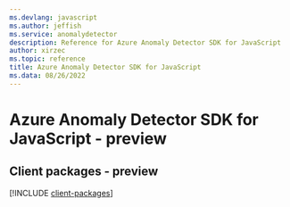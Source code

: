 ```yaml
---
ms.devlang: javascript
ms.author: jeffish
ms.service: anomalydetector
description: Reference for Azure Anomaly Detector SDK for JavaScript
author: xirzec
ms.topic: reference
title: Azure Anomaly Detector SDK for JavaScript
ms.data: 08/26/2022
---
```

# Azure Anomaly Detector SDK for JavaScript - preview

## Client packages - preview
[!INCLUDE [client-packages](anomaly-detector-client-index.md)]